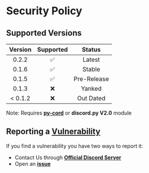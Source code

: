 # Security Policy

## Supported Versions

| Version |     Supported      |   Status    |
|:-------:|:------------------:|:-----------:|
|  0.2.2  | :white_check_mark: |   Latest    |
|  0.1.6  | :white_check_mark: |   Stable    |
|  0.1.5  | :white_check_mark: | Pre-Release |
|  0.1.3  |        :x:         |   Yanked    |
| < 0.1.2 |        :x:         |  Out Dated  |

Note: Requires  **[py-cord](https://github.com/Pycord-Development/pycord)** or **discord.py V2.0** module

## Reporting a <u>Vulnerability</u>

If you find a vulnerability you have two ways to report it:

- Contact Us through **[Official Discord Server](https://discord.gg/GVMWx5EaAN)**
- Open an **[issue](https://github.com/skrphenix/pycord_btns_menus/issues/new/choose)**
